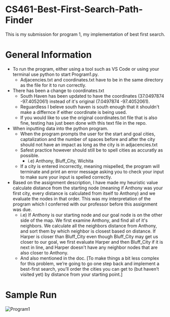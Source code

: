 # CS461-Best-First-Search-Path-Finder
This is my submission for program 1, my implementation of best first search. 


# General Information
- To run the program, either using a tool such as VS Code or using your terminal use python to start Program1.py. 
	- Adjacencies.txt and coordinates.txt have to be in the same directory as the file for it to run correctly.
- There has been a change to coordinates.txt 
	- South Haven has been updated to have the coordinates (37.0497874 -97.4052061) instead of it's original (7.0497874 -97.4052061). 
	- Reguardless I beleve south haven is south enough that it shouldn't make a differnce if either coordinate is being used.
	- If you would like to use the original coordinates.txt file that is also fine, testing has just been done with this text file in the repo. 
- When inputting data into the python program.
	- When the program prompts the user for the start and goal cities, captalization and the number of spaces before and after the city should not have an impact as long as the city is in adjacencies.txt
	- Safest practice however should still be to spell cities as accuratly as possible.
		- i.e) Anthony, Bluff_City, Wichita
	- If a city is entered incorrectly, meaning mispelled, the program will terminate and print an error message asking you to check your input to make sure your input is spelled correctly.
- Based on the assignment description, I have made my heuristic value calculate distance from the starting node (meaning if Anthony was your first city, every distance is calculated from itself to Anthony) and we evaluate the nodes in that order. This was my interpretation of the program which I conferred with our professor before this assignment was due. 
	- i.e) If Anthony is our starting node and our goal node is on the other side of the map. We first examine Anthony, and find all of it's neighbors. We calculate all the neighbors distance from Anthony, and sort them by which neighbor is closest based on distance. If Harper is closer than Bluff_City even though Bluff_City may get us closer to our goal, we first evaluate Harper and then Bluff_City if it is next in line, and Harper doesn't have any neighbor nodes that are also closer to Anthony. 
	- And also mentioned in the doc. [To make things a bit less complex for this problem, we’re going to go one step back and implement a  best-first search, you’ll order the cities you can get to (but haven’t visited yet) by distance from your starting point.]

# Sample Run
![Program1](https://user-images.githubusercontent.com/63514033/221990611-ae756a27-65cc-4871-8288-1734877791e7.gif)
